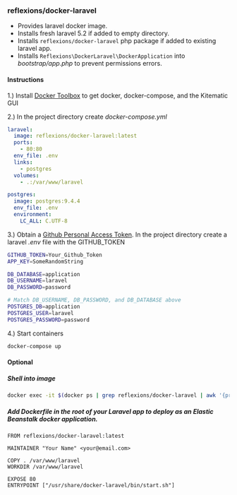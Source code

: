 ### reflexions/docker-laravel

- Provides laravel docker image.
- Installs fresh laravel 5.2 if added to empty directory.
- Installs `reflexions/docker-laravel` php package if added to existing laravel app.
- Installs `Reflexions\DockerLaravel\DockerApplication` into _bootstrap/app.php_ to prevent permissions errors.

#### Instructions

1.) Install [Docker Toolbox](https://www.docker.com/docker-toolbox) to get docker, docker-compose, and the Kitematic GUI

2.) In the project directory create _docker-compose.yml_

```yaml
laravel:
  image: reflexions/docker-laravel:latest
  ports:
    - 80:80
  env_file: .env
  links:
    - postgres
  volumes:
    - .:/var/www/laravel

postgres:
  image: postgres:9.4.4
  env_file: .env
  environment:
    LC_ALL: C.UTF-8
```

3.) Obtain a [Github Personal Access Token](https://github.com/settings/tokens/new).  In the project directory create a laravel _.env_ file with the GITHUB_TOKEN

```bash
GITHUB_TOKEN=Your_Github_Token
APP_KEY=SomeRandomString

DB_DATABASE=application
DB_USERNAME=laravel
DB_PASSWORD=password

# Match DB_USERNAME, DB_PASSWORD, and DB_DATABASE above
POSTGRES_DB=application
POSTGRES_USER=laravel
POSTGRES_PASSWORD=password
```

4.) Start containers

```bash
docker-compose up
```

#### Optional

##### Shell into image

```bash
docker exec -it $(docker ps | grep reflexions/docker-laravel | awk '{print $1}') bash
```

##### Add _Dockerfile_ in the root of your Laravel app to deploy as an Elastic Beanstalk docker application.

```
FROM reflexions/docker-laravel:latest

MAINTAINER "Your Name" <your@email.com>

COPY . /var/www/laravel
WORKDIR /var/www/laravel

EXPOSE 80
ENTRYPOINT ["/usr/share/docker-laravel/bin/start.sh"]
```
